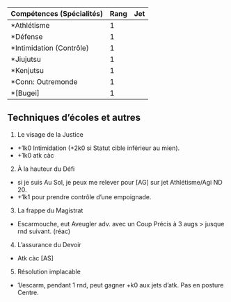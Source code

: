 | Compétences (Spécialités)                     | Rang  | Jet
| --------------------------------------------- | ----- | -------
| *Athlétisme                                   | 1     |
| *Défense                                      | 1     |
| *Intimidation (Contrôle)                      | 1     |
| *Jiujutsu                                     | 1     |
| *Kenjutsu                                     | 1     |
| *Conn: Outremonde                             | 1     |
| *[Bugei]                                      | 1     |

## Techniques d’écoles et autres

1. Le visage de la Justice
  * +1k0 Intimidation (+2k0 si Statut cible inférieur au mien).
  * +1k0 atk càc
2. À la hauteur du Défi
  * si je suis Au Sol, je peux me relever pour [AG] sur jet Athlétisme/Agi ND 20.
  * +1k1 pour prendre contrôle d’une empoignade.
3. La frappe du Magistrat
  * Escarmouche, eut Aveugler adv. avec un Coup Précis à 3 augs > jusque rnd suivant. (réac)
4. L’assurance du Devoir
  * Atk càc [AS]
5. Résolution implacable
  * 1/escarm, pendant 1 rnd, peut gagner +<Intimidation>k0 aux jets d’atk. Pas
    en posture Centre.
